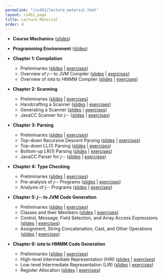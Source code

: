 ```yaml
---
permalink: "/cs451/lecture_material.html"
layout: cs451_page
title: Lecture Material
order: 4
---
```


- **Course Mechanics** ([slides](https://www.cs.umb.edu/~siyer/teaching/cs451/course_mechanics.pdf))

- **Programming Environment** ([slides](https://www.cs.umb.edu/~siyer/teaching/cs451/programming_environment.pdf))

- **Chapter 1: Compilation** 
  - Preliminaries ([slides](https://www.cs.umb.edu/~siyer/teaching/cs110/compilation1.pdf) \| [exercises](https://www.cs.umb.edu/~siyer/teaching/cs110/compilation1_exercises.pdf))
  - Overview of *j\-\-* to JVM Compiler ([slides](https://www.cs.umb.edu/~siyer/teaching/cs110/compilation2.pdf) \| [exercises](https://www.cs.umb.edu/~siyer/teaching/cs110/compilation2_exercises.pdf))
  - Overview of *iota* to HMMM Compiler ([slides](https://www.cs.umb.edu/~siyer/teaching/cs110/compilation3.pdf) \| [exercises](https://www.cs.umb.edu/~siyer/teaching/cs110/compilation3_exercises.pdf))    
  
- **Chapter 2: Scanning**
  - Preliminaries ([slides](https://www.cs.umb.edu/~siyer/teaching/cs110/scanning1.pdf) \| [exercises](https://www.cs.umb.edu/~siyer/teaching/cs110/scanning1_exercises.pdf))
  - Handcrafting a Scanner ([slides](https://www.cs.umb.edu/~siyer/teaching/cs110/scanning2.pdf) \| [exercises](https://www.cs.umb.edu/~siyer/teaching/cs110/scanning3_exercises.pdf))
  - Generating a Scanner ([slides](https://www.cs.umb.edu/~siyer/teaching/cs110/scanning1.pdf) \| [exercises](https://www.cs.umb.edu/~siyer/teaching/cs110/scanning3_exercises.pdf))
  - JavaCC Scanner for *j\-\-* ([slides](https://www.cs.umb.edu/~siyer/teaching/cs110/scanning4.pdf) \| [exercises](https://www.cs.umb.edu/~siyer/teaching/cs110/scanning4_exercises.pdf))

- **Chapter 3: Parsing**
  - Preliminaries ([slides](https://www.cs.umb.edu/~siyer/teaching/cs110/parsing1.pdf) \| [exercises](https://www.cs.umb.edu/~siyer/teaching/cs110/parsing1_exercises.pdf))
  - Top-down Recursive Descent Parsing ([slides](https://www.cs.umb.edu/~siyer/teaching/cs110/parsing2.pdf) \| [exercises](https://www.cs.umb.edu/~siyer/teaching/cs110/parsing2_exercises.pdf))
  - Top-down LL(1) Parsing ([slides](https://www.cs.umb.edu/~siyer/teaching/cs110/parsing3.pdf) \| [exercises](https://www.cs.umb.edu/~siyer/teaching/cs110/parsing3_exercises.pdf))
  - Bottom-up LR(1) Parsing ([slides](https://www.cs.umb.edu/~siyer/teaching/cs110/parsing4.pdf) \| [exercises](https://www.cs.umb.edu/~siyer/teaching/cs110/parsing4_exercises.pdf))
  - JavaCC Parser for *j\-\-* ([slides](https://www.cs.umb.edu/~siyer/teaching/cs110/parsing5.pdf) \| [exercises](https://www.cs.umb.edu/~siyer/teaching/cs110/parsing5_exercises.pdf))

- **Chapter 4: Type Checking**
  - Preliminaries ([slides](https://www.cs.umb.edu/~siyer/teaching/cs110/type_checking1.pdf) \| [exercises](https://www.cs.umb.edu/~siyer/teaching/cs110/type_checking1_exercises.pdf))
  - Pre-analysis of *j\-\-* Programs ([slides](https://www.cs.umb.edu/~siyer/teaching/cs110/type_checking2.pdf) \| [exercises](https://www.cs.umb.edu/~siyer/teaching/cs110/type_checking2_exercises.pdf))
  - Analysis of *j\-\-* Programs ([slides](https://www.cs.umb.edu/~siyer/teaching/cs110/type_checking3.pdf) \| [exercises](https://www.cs.umb.edu/~siyer/teaching/cs110/type_checking3_exercises.pdf))

- **Chapter 5: *j\-\-* to JVM Code Generation**
  - Preliminaries ([slides](https://www.cs.umb.edu/~siyer/teaching/cs110/jvm_code_generation1.pdf) \| [exercises](https://www.cs.umb.edu/~siyer/teaching/cs110/jvm_code_generation1_exercises.pdf))
  - Classes and their Members ([slides](https://www.cs.umb.edu/~siyer/teaching/cs110/jvm_code_generation2.pdf) \| [exercises](https://www.cs.umb.edu/~siyer/teaching/cs110/jvm_code_generation2_exercises.pdf))
  - Control, Message, Field Selection, and Array Access Expressions ([slides](https://www.cs.umb.edu/~siyer/teaching/cs110/jvm_code_generation3.pdf) \| [exercises](https://www.cs.umb.edu/~siyer/teaching/cs110/jvm_code_generation3_exercises.pdf))
  - Assignment, String Concatenation, Cast, and Other Operations ([slides](https://www.cs.umb.edu/~siyer/teaching/cs110/jvm_code_generation4.pdf) \| [exercises](https://www.cs.umb.edu/~siyer/teaching/cs110/jvm_code_generation4_exercises.pdf))      

- **Chapter 6: *iota* to HMMM Code Generation**
  - Preliminaries ([slides](https://www.cs.umb.edu/~siyer/teaching/cs110/iota_code_generation1.pdf) \| [exercises](https://www.cs.umb.edu/~siyer/teaching/cs110/iota_code_generation1_exercises.pdf))
  - High-level Intermediate Representation (HIR) ([slides](https://www.cs.umb.edu/~siyer/teaching/cs110/iota_code_generation2.pdf) \| [exercises](https://www.cs.umb.edu/~siyer/teaching/cs110/iota_code_generation2_exercises.pdf))
  - Low-level Intermediate Representation (LIR) ([slides](https://www.cs.umb.edu/~siyer/teaching/cs110/iota_code_generation3.pdf) \| [exercises](https://www.cs.umb.edu/~siyer/teaching/cs110/iota_code_generation3_exercises.pdf))
  - Register Allocation ([slides](https://www.cs.umb.edu/~siyer/teaching/cs110/iota_code_generation4.pdf) \| [exercises](https://www.cs.umb.edu/~siyer/teaching/cs110/iota_code_generation4_exercises.pdf))
  